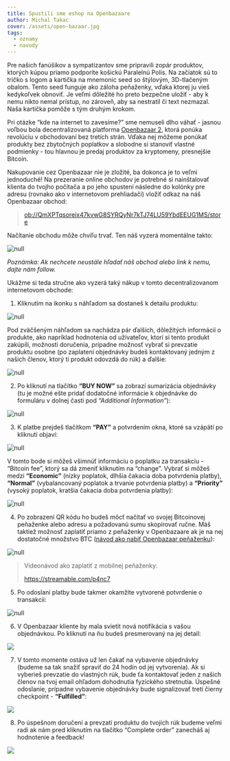 ```yaml
---
title: Spustili sme eshop na Openbazaare
author: Michal Takac
cover: /assets/open-bazaar.jpg
tags:
  - oznamy
  - navody
---
```

Pre našich fanúšikov a sympatizantov sme pripravili zopár produktov, ktorých kúpou priamo podporíte košickú Paralelnú Polis. Na začiatok sú to tričko s logom a kartička na mnemonic seed so štýlovým, 3D-tlačeným obalom. Tento seed funguje ako záloha peňaženky, vďaka ktorej ju vieš kedykoľvek obnoviť. Je veľmi dôležité ho preto bezpečne uložiť - aby k nemu nikto nemal prístup, no zároveň, aby sa nestratil či text nezmazal. Naša kartička pomôže s tým druhým krokom.

Pri otázke “kde na internet to zavesíme?” sme nemuseli dlho váhať - jasnou voľbou bola decentralizovaná platforma [Openbazaar 2](https://openbazaar.org/), ktorá ponúka revolúciu v obchodovaní bez tretích strán. Vďaka nej môžeme ponúkať produkty bez zbytočných poplatkov a slobodne si stanoviť vlastné podmienky - tou hlavnou je predaj produktov za kryptomeny, presnejšie Bitcoin.

Nakupovanie cez Openbazaar nie je zložité, ba dokonca je to veľmi jednoduché! Na prezeranie online obchodov je potrebné si nainštalovať klienta do tvojho počítača a po jeho spustení následne do kolónky pre adresu (rovnako ako v internetovom prehliadači) vložiť odkaz na náš Openbazaar obchod: 

> <ob://QmXPTqsoreix47kvwG8SYRQyNr7kTJ74LU59YbdEEUG1MS/store>

Načítanie obchodu môže chvíľu trvať. Ten náš vyzerá momentálne takto:

![null](/assets/ob-blogpost-01.jpg)

_Poznámka: Ak nechcete neustále hľadať náš obchod alebo link k nemu, dajte nám follow._

Ukážme si teda stručne ako vyzerá taký nákup v tomto decentralizovanom internetovom obchode:

1. Kliknutím na ikonku s náhľadom sa dostaneš k detailu produktu:

![null](/assets/ob-blogpost-02.jpg)

Pod zväčšeným náhľadom sa nachádza pár ďalších, dôležitých informácií o produkte, ako napríklad hodnotenia od užívateľov, ktorí si tento produkt zakúpili, možnosti doručenia, prípadne možnosť vybrať si prevzatie produktu osobne (po zaplatení objednávky budeš kontaktovaný jedným z našich členov, ktorý ti produkt odovzdá do rúk) a ďalšie:

![null](/assets/ob-blogpost-04.jpg)

2. Po kliknutí na tlačítko **“BUY NOW”** sa zobrazí sumarizácia objednávky (tu je možné ešte pridať dodatočné informácie k objednávke do formuláru v dolnej časti pod _“Additional Information”_): 

![null](/assets/ob-blogpost-05.jpg)

3. K platbe prejdeš tlačítkom **“PAY”** a potvrdením okna, ktoré sa vzápätí po kliknutí objaví:

![null](/assets/ob-blogpost-06.jpg)

V tomto bode si môžeš všimnúť informáciu o poplatku za transakciu - “Bitcoin fee”, ktorý sa dá zmeniť kliknutím na “change”. Vybrať si môžeš medzi **“Economic”** (nízky poplatok, dlhšia čakacia doba potvrdenia platby), **“Normal”** (vybalancovaný poplatok a trvanie potvrdenia platby) a **“Priority”** (vysoký poplatok, kratšia čakacia doba potvrdenia platby):

![null](/assets/ob-blogpost-07.jpg)

4. Po zobrazení QR kódu ho budeš môcť načítať vo svojej Bitcoinovej peňaženke alebo adresu a požadovanú sumu skopírovať ručne. Máš taktiež možnosť zaplatiť priamo z peňaženky v Openbazaare ak je na nej dostatočné množstvo BTC ([návod ako nabiť Openbazaar peňaženku](https://www.paralelnapoliskosice.sk/foo)):

![null](/assets/ob-blogpost-08.jpg)

> Videonávod ako zaplatiť z mobilnej peňaženky: 
>
> <https://streamable.com/p4nc7>

5. Po odoslaní platby bude takmer okamžite vytvorené potvrdenie o transakcii:

![null](/assets/ob-blogpost-09.jpg)

6. V Openbazaar kliente by mala svietit nová notifikácia s vašou objednávkou. Po kliknutí na ňu budeš presmerovaný na jej detail:

![](/assets/ob-blogpost-10.jpg)

7. V tomto momente ostáva už len čakať na vybavenie objednávky (budeme sa tak snažiť spraviť do 24 hodín od jej vytvorenia). Ak si vyberieš prevzatie do vlastných rúk, bude ťa kontaktovať jeden z našich členov na tvoj email ohľadom dohodnutia fyzického stretnutia. Úspešné odoslanie, prípadne vybavenie objednávky bude signalizovať tretí čierny checkpoint - **“Fulfilled”**:

![](/assets/ob-blogpost-11.jpg)

8. Po úspešnom doručení a prevzatí produktu do tvojich rúk budeme veľmi radi ak nám pred kliknutím na tlačítko “Complete order” zanecháš aj hodnotenie a feedback!

![](/assets/ob-blogpost-12.jpg)

